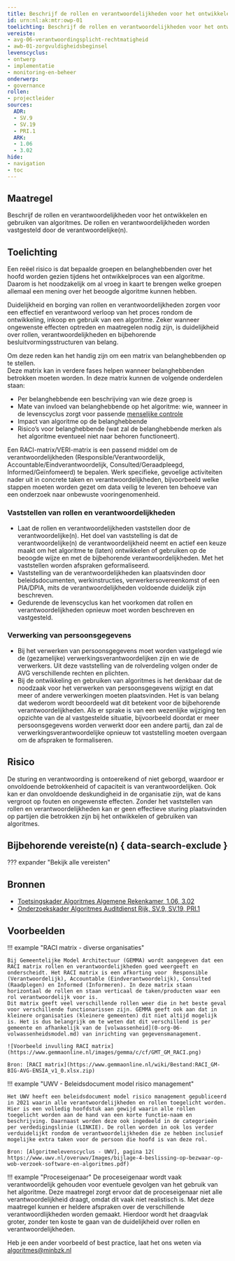 ```yaml
---
title: Beschrijf de rollen en verantwoordelijkheden voor het ontwikkelen en gebruiken van algoritmes
id: urn:nl:ak:mtr:owp-01
toelichting: Beschrijf de rollen en verantwoordelijkheden voor het ontwikkelen en gebruiken van algoritmes
vereiste: 
- avg-06-verantwoordingsplicht-rechtmatigheid
- awb-01-zorgvuldigheidsbeginsel
levenscyclus: 
- ontwerp
- implementatie
- monitoring-en-beheer
onderwerp:
- governance
rollen:
- projectleider
sources:
  ADR:
  - SV.9
  - SV.19
  - PRI.1
  ARK:
  - 1.06
  - 3.02
hide:
- navigation
- toc
---
```


<!-- Let op! onderstaande regel met 'tags' niet weghalen! Deze maakt automatisch de knopjes op basis van de metadata  -->
<!-- tags -->

## Maatregel
Beschrijf de rollen en verantwoordelijkheden voor het ontwikkelen en gebruiken van algoritmes. De rollen en verantwoordelijkheden worden vastgesteld door de verantwoordelijke(n).

## Toelichting 
Een reëel risico is dat bepaalde groepen en belanghebbenden over het hoofd worden gezien tijdens het ontwikkelproces van een algoritme.
Daarom is het noodzakelijk om al vroeg in kaart te brengen welke groepen allemaal een mening over het beoogde algoritme kunnen hebben.

Duidelijkheid en borging van rollen en verantwoordelijkheden zorgen voor een effectief en verantwoord verloop van het proces rondom de ontwikkeling, inkoop en gebruik van een algoritme. 
Zeker wanneer ongewenste effecten optreden en maatregelen nodig zijn, is duidelijkheid over rollen, verantwoordelijkheden en bijbehorende besluitvormingsstructuren van belang.

Om deze reden kan het handig zijn om een matrix van belanghebbenden op te stellen.  
Deze matrix kan in verdere fases helpen wanneer belanghebbenden betrokken moeten worden. In deze matrix kunnen de volgende onderdelen staan: 

- Per belanghebbende een beschrijving van wie deze groep is 
- Mate van invloed van belanghebbende op het algoritme: wie, wanneer in de levenscyclus zorgt voor passende [menselijke controle](../../onderwerpen/menselijke-controle.md)
- Impact van algoritme op de belanghebbende 
- Risico’s voor belanghebbende (wat zal de belanghebbende merken als het algoritme eventueel niet naar behoren functioneert).  

Een RACI-matrix/VERI-matrix is een passend middel om de verantwoordelijkheden (Responsible/Verantwoordelijk, Accountable/Eindverantwoordelijk, Consulted/Geraadpleegd, Informed/Geïnfomeerd) te bepalen.
Werk specifieke, gevoelige activiteiten nader uit in concrete taken en verantwoordelijkheden, bijvoorbeeld welke stappen moeten worden gezet om data veilig te leveren ten behoeve van een onderzoek naar onbewuste vooringenomenheid.  

### Vaststellen van rollen en verantwoordelijkheden
- Laat de rollen en verantwoordelijkheden vaststellen door de verantwoordelijke(n). Het doel van vaststelling is dat de verantwoordelijke(n) de verantwoordelijkheid neemt en actief een keuze maakt om het algoritme te (laten) ontwikkelen of gebruiken op de beoogde wijze en met de bijbehorende verantwoordelijkheden. Met het vaststellen worden afspraken geformaliseerd. 
- Vaststelling van de verantwoordelijkheden kan plaatsvinden door beleidsdocumenten, werkinstructies, verwerkersovereenkomst of een PIA/DPIA, mits de verantwoordelijkheden voldoende duidelijk zijn beschreven.
- Gedurende de levenscyclus kan het voorkomen dat rollen en verantwoordelijkheden opnieuw moet worden beschreven en vastgesteld.

### Verwerking van persoonsgegevens
- Bij het verwerken van persoonsgegevens moet worden vastgelegd wie de (gezamelijke) verwerkingsverantwoordelijken zijn en wie de verwerkers. Uit deze vaststelling van de rolverdeling volgen onder de AVG verschillende rechten en plichten.
- Bij de ontwikkeling en gebruiken van algoritmes is het denkbaar dat de noodzaak voor het verwerken van persoonsgegevens wijzigt en dat meer of andere verwerkingen moeten plaatsvinden. Het is van belang dat wederom wordt beoordeeld wat dit betekent voor de bijbehorende verantwoordelijkheden. Als er sprake is van een wezenlijke wijziging ten opzichte van de al vastgestelde situatie, bijvoorbeeld doordat er meer persoonsgegevens worden verwerkt door een andere partij, dan zal de verwerkingsverantwoordelijke opnieuw tot vaststelling moeten overgaan om de afspraken te formaliseren.


## Risico
De sturing en verantwoording is ontoereikend of niet geborgd, waardoor er onvoldoende betrokkenheid of capaciteit is van verantwoordelijken. Ook kan er dan onvoldoende deskundigheid in de organisatie zijn, wat de kans vergroot op fouten en ongewenste effecten. Zonder het vaststellen van rollen en verantwoordelijkheden kan er geen effectieve sturing plaatsvinden op partijen die betrokken zijn bij het ontwikkelen of gebruiken van algoritmes.

## Bijbehorende vereiste(n) { data-search-exclude }
??? expander "Bekijk alle vereisten"
    <!-- list_vereisten_on_maatregelen_page -->

## Bronnen 
<!-- Vul hier de relevante bronnen in voor deze maatregel -->
- [Toetsingskader Algoritmes Algemene Rekenkamer, 1.06, 3.02](https://www.rekenkamer.nl/onderwerpen/algoritmes/documenten/publicaties/2024/05/15/het-toetsingskader-aan-de-slag)
- [Onderzoekskader Algoritmes Auditdienst Rijk, SV.9, SV.19, PRI.1](https://www.rijksoverheid.nl/documenten/rapporten/2023/07/11/onderzoekskader-algoritmes-adr-2023)

## Voorbeelden

!!! example "RACI matrix - diverse organisaties"

	Bij Gemeentelijke Model Architectuur (GEMMA) wordt aangegeven dat een RACI matrix rollen en verantwoordelijkheden goed weergeeft en onderscheidt. Het RACI matrix is een afkorting voor  Responsible (Verantwoordelijk), Accountable (Eindverantwoordelijk), Consulted (Raadplegen) en Informed (Informeren). In deze matrix staan horizontaal de rollen en staan verticaal de taken/producten waar een rol verantwoordelijk voor is.
	Dit matrix geeft veel verschillende rollen weer die in het beste geval voor verschillende functionarissen zijn. GEMMA geeft ook aan dat in kleinere organisaties (kleinere gemeenten) dit niet altijd mogelijk is. Het is dus belangrijk om te weten dat dit verschillend is per gemeente en afhankelijk van de [volwassenheid](0-org-06-volwassenheidsmodel.md) van inrichting van gegevensmanagement.
	
	![Voorbeeld invulling RACI matrix](https://www.gemmaonline.nl/images/gemma/c/cf/GMT_GM_RACI.png)
	
	Bron: [RACI matrix](https://www.gemmaonline.nl/wiki/Bestand:RACI_GM-BIG-AVG-ENSIA_v1_0.xlsx.zip)

!!! example "UWV - Beleidsdocument model risico management"

	Het UWV heeft een beleidsdocument model risico management gepubliceerd in 2021 waarin alle verantwoordelijkheden en rollen toegelicht worden. Hier is een volledig hoofdstuk aan gewijd waarin alle rollen toegelicht worden aan de hand van een korte functie-naam en beschrijving. Daarnaast worden deze ook ingedeeld in de categorieën per verdedigingslinie (LINKIE). De rollen worden in ook los verder verduidelijkt rondom de verantwoordelijkheden die ze hebben inclusief mogelijke extra taken voor de persoon die hoofd is van deze rol.
	
	Bron: [Algoritmelevenscyclus - UWV], pagina 12( https://www.uwv.nl/overuwv/Images/bijlage-4-beslissing-op-bezwaar-op-wob-verzoek-software-en-algoritmes.pdf) 

!!! example "Proceseigenaar"
  De proceseigenaar wordt vaak verantwoordelijk gehouden voor eventuele gevolgen van het gebruik van het algoritme. Deze maatregel zorgt ervoor dat de proceseigenaar niet alle verantwoordelijkheid draagt, omdat dit vaak niet realistisch is. Met deze maatregel kunnen er heldere afspraken over de verschillende verantwoordlijkheden worden gemaakt. Hierdoor wordt het draagvlak groter, zonder ten koste te gaan van de duidelijkheid over rollen en verantwoordelijkheden. 
  

Heb je een ander voorbeeld of best practice, laat het ons weten via [algoritmes@minbzk.nl](mailto:algoritmes@minbzk.nl)

